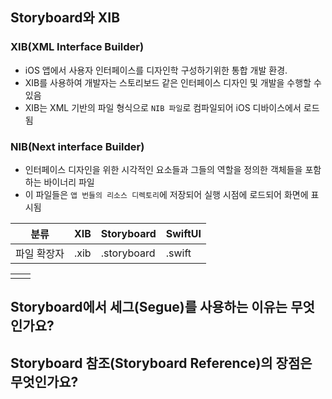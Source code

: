 ## Storyboard와 XIB
### XIB(XML Interface Builder)
- iOS 앱에서 사용자 인터페이스를 디자인학 구성하기위한 통합 개발 환경.
- XIB를 사용하여 개발자는 스토리보드 같은 인터페이스 디자인 및 개발을 수행할 수 있음
- XIB는 XML 기반의 파일 형식으로 `NIB 파일`로 컴파일되어 iOS 디바이스에서 로드 됨
### NIB(Next interface Builder)
- 인터페이스 디자인을 위한 시각적인 요소들과 그들의 역할을 정의한 객체들을 포함하는 바이너리 파일
- 이 파일들은 `앱 번들의 리소스 디렉토리`에 저장되어 실행 시점에 로드되어 화면에 표시됨

분류 | XIB | Storyboard | SwiftUI
|---|---|---|---|
|파일 확장자|.xib|.storyboard|.swift

|     |     |
| --- | --- |
|     |     |

## Storyboard에서 세그(Segue)를 사용하는 이유는 무엇인가요?
### 
## Storyboard 참조(Storyboard Reference)의 장점은 무엇인가요?